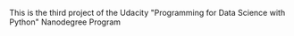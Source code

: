 This is the third project of the Udacity "Programming for Data Science with Python" Nanodegree Program